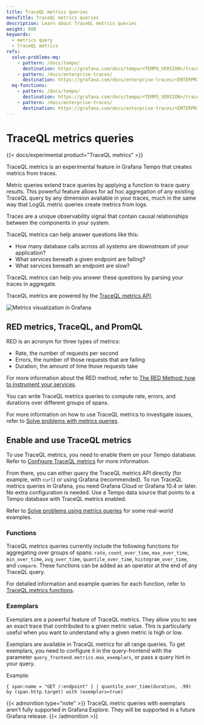 ```yaml
---
title: TraceQL metrics queries
menuTitle: TraceQL metrics queries
description: Learn about TraceQL metrics queries
weight: 600
keywords:
  - metrics query
  - TraceQL metrics
refs:
  solve-problems-mq:
    - pattern: /docs/tempo/
      destination: https://grafana.com/docs/tempo/<TEMPO_VERSION>/traceql/metrics-queries/solve-problems-metrics-queries/
    - pattern: /docs/enterprise-traces/
      destination: https://grafana.com/docs/enterprise-traces/<ENTERPRISE_TRACES_VERSION>/traceql/metrics-queries/solve-problems-metrics-queries/
  mq-functions:
    - pattern: /docs/tempo/
      destination: https://grafana.com/docs/tempo/<TEMPO_VERSION>/traceql/metrics-queries/functions/
    - pattern: /docs/enterprise-traces/
      destination: https://grafana.com/docs/enterprise-traces/<ENTERPRISE_TRACES_VERSION>/traceql/metrics-queries/functions/
---
```


# TraceQL metrics queries

{{< docs/experimental product="TraceQL metrics" >}}

TraceQL metrics is an experimental feature in Grafana Tempo that creates metrics from traces.

Metric queries extend trace queries by applying a function to trace query results.
This powerful feature allows for ad hoc aggregation of any existing TraceQL query by any dimension available in your traces, much in the same way that LogQL metric queries create metrics from logs.

Traces are a unique observability signal that contain causal relationships between the components in your system.

TraceQL metrics can help answer questions like this:

* How many database calls across all systems are downstream of your application?
* What services beneath a given endpoint are failing?
* What services beneath an endpoint are slow?

TraceQL metrics can help you answer these questions by parsing your traces in aggregate.

TraceQL metrics are powered by the [TraceQL metrics API](https://grafana.com/docs/tempo/<TEMPO_VERSION>/api_docs/#traceql-metrics).

![Metrics visualization in Grafana](/media/docs/tempo/metrics-explore-sapmle-v2.7.png)

## RED metrics, TraceQL, and PromQL

RED is an acronym for three types of metrics:

- Rate, the number of requests per second
- Errors, the number of those requests that are failing
- Duration, the amount of time those requests take

For more information about the RED method, refer to [The RED Method: how to instrument your services](/blog/2018/08/02/the-red-method-how-to-instrument-your-services/).

You can write TraceQL metrics queries to compute rate, errors, and durations over different groups of spans.

For more information on how to use TraceQL metrics to investigate issues, refer to [Solve problems with metrics queries](ref:solve-problems-mq).

## Enable and use TraceQL metrics

To use TraceQL metrics, you need to enable them on your Tempo database.
Refer to [Configure TraceQL metrics](https://grafana.com/docs/tempo/<TEMPO_VERSION>/operations/traceql-metrics/) for more information.

From there, you can either query the TraceQL metrics API directly (for example, with `curl`) or using Grafana
(recommended).
To run TraceQL metrics queries in Grafana, you need Grafana Cloud or Grafana 10.4 or later.
No extra configuration is needed.
Use a Tempo data source that points to a Tempo database with TraceQL metrics enabled.

Refer to [Solve problems using metrics queries](ref:solve-problems-mq) for some real-world examples.

### Functions

TraceQL metrics queries currently include the following functions for aggregating over groups of spans: `rate`, `count_over_time`, `max_over_time`, `min_over_time`, `avg_over_time`, `quantile_over_time`, `histogram_over_time`, and `compare`.
These functions can be added as an operator at the end of any TraceQL query.

For detailed information and example queries for each function, refer to [TraceQL metrics functions](ref:mq-functions).

### Exemplars

Exemplars are a powerful feature of TraceQL metrics.
They allow you to see an exact trace that contributed to a given metric value.
This is particularly useful when you want to understand why a given metric is high or low.

Exemplars are available in TraceQL metrics for all range queries.
To get exemplars, you need to configure it in the query-frontend with the parameter `query_frontend.metrics.max_exemplars`,
or pass a query hint in your query.

Example:

```
{ span:name = "GET /:endpoint" } | quantile_over_time(duration, .99) by (span.http.target) with (exemplars=true)
```

{{< admonition type="note" >}}
TraceQL metric queries with exemplars aren't fully supported in Grafana Explore.
They will be supported in a future Grafana release.
{{< /admonition >}}
